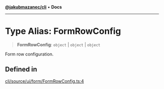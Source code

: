 [**@jakubmazanec/cli**](../README.md) • **Docs**

---

# Type Alias: FormRowConfig

> **FormRowConfig**: `object` \| `object` \| `object`

Form row configuration.

## Defined in

[cli/source/ui/form/FormRowConfig.ts:4](https://github.com/jakubmazanec/tools/blob/3137813ef46c72d3c081751f960a2aa2c61ad567/packages/cli/source/ui/form/FormRowConfig.ts#L4)
